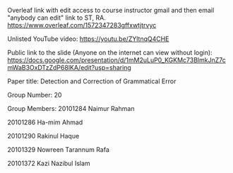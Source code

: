 Overleaf link with edit access to course instructor gmail and then email "anybody can edit" link to ST, RA.
https://www.overleaf.com/1572347283gffxwtjtrvyc

Unlisted YouTube video:
https://youtu.be/ZYltnqQ4CHE

Public link to the slide (Anyone on the internet can view without login):
https://docs.google.com/presentation/d/1mM2uLuP0_KGKMc73BlmkJnZ7cmWaB3OxDTzZdP68lKA/edit?usp=sharing

Paper title:
Detection and Correction of Grammatical Error

Group Number:
20

Group Members:
20101284 Naimur Rahman

20101286 Ha-mim Ahmad

20101290 Rakinul Haque

20101329 Nowreen Tarannum Rafa

20101372 Kazi Nazibul Islam

